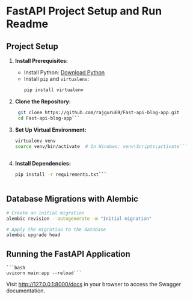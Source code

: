 # FastAPI Project Setup and Run Readme

## Project Setup

1. **Install Prerequisites:**
   - Install Python: [Download Python](https://www.python.org/downloads/)
   - Install `pip` and `virtualenv`:
     ```bash
     pip install virtualenv
     ```

2. **Clone the Repository:**
   ```bash
    git clone https://github.com/rajguru69/Fast-api-blog-app.git
    cd Fast-api-blog-app```


4. **Set Up Virtual Environment:**
   ```bash
   virtualenv venv
   source venv/bin/activate  # On Windows: venv\Scripts\activate```
  
5. **Install Dependencies:**
   ```bash
   pip install -r requirements.txt```
  
## Database Migrations with Alembic
  ```bash
  # Create an initial migration
  alembic revision --autogenerate -m "Initial migration"

  # Apply the migration to the database
  alembic upgrade head
```
## Running the FastAPI Application
    ```bash
    uvicorn main:app --reload```
    
Visit http://127.0.0.1:8000/docs in your browser to access the Swagger documentation.

